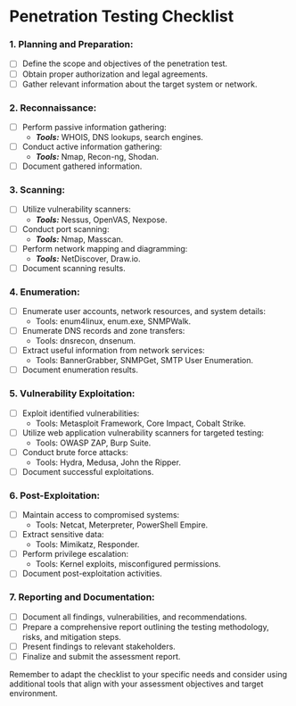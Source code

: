 # Penetration Testing Checklist

### 1. Planning and Preparation:

- [ ] Define the scope and objectives of the penetration test.
- [ ] Obtain proper authorization and legal agreements.
- [ ] Gather relevant information about the target system or network.

### 2. Reconnaissance:

- [ ] Perform passive information gathering:
  - **_Tools:_** WHOIS, DNS lookups, search engines.
- [ ] Conduct active information gathering:
  - **_Tools:_** Nmap, Recon-ng, Shodan.
- [ ] Document gathered information.

### 3. Scanning:

- [ ] Utilize vulnerability scanners:
  - **_Tools:_** Nessus, OpenVAS, Nexpose.
- [ ] Conduct port scanning:
  - **_Tools:_** Nmap, Masscan.
- [ ] Perform network mapping and diagramming:
  - **_Tools:_** NetDiscover, Draw.io.
- [ ] Document scanning results.

### 4. Enumeration:

- [ ] Enumerate user accounts, network resources, and system details:
  - Tools: enum4linux, enum.exe, SNMPWalk.
- [ ] Enumerate DNS records and zone transfers:
  - Tools: dnsrecon, dnsenum.
- [ ] Extract useful information from network services:
  - Tools: BannerGrabber, SNMPGet, SMTP User Enumeration.
- [ ] Document enumeration results.

### 5. Vulnerability Exploitation:

- [ ] Exploit identified vulnerabilities:
  - Tools: Metasploit Framework, Core Impact, Cobalt Strike.
- [ ] Utilize web application vulnerability scanners for targeted testing:
  - Tools: OWASP ZAP, Burp Suite.
- [ ] Conduct brute force attacks:
  - Tools: Hydra, Medusa, John the Ripper.
- [ ] Document successful exploitations.

### 6. Post-Exploitation:

- [ ] Maintain access to compromised systems:
  - Tools: Netcat, Meterpreter, PowerShell Empire.
- [ ] Extract sensitive data:
  - Tools: Mimikatz, Responder.
- [ ] Perform privilege escalation:
  - Tools: Kernel exploits, misconfigured permissions.
- [ ] Document post-exploitation activities.

### 7. Reporting and Documentation:

- [ ] Document all findings, vulnerabilities, and recommendations.
- [ ] Prepare a comprehensive report outlining the testing methodology, risks, and mitigation steps.
- [ ] Present findings to relevant stakeholders.
- [ ] Finalize and submit the assessment report.

Remember to adapt the checklist to your specific needs and consider using additional tools that align with your assessment objectives and target environment.
